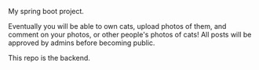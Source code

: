 My spring boot project.

Eventually you will be able to own cats, upload photos of them, and comment on your photos, or other people's photos of cats! All posts will be approved by admins before becoming public.

This repo is the backend.
